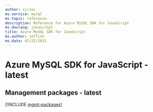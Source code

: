 ```yaml
---
author: xirzec
ms.service: mysql
ms.topic: reference
description: Reference for Azure MySQL SDK for JavaScript
ms.devlang: javascript
title: Azure MySQL SDK for JavaScript
ms.author: jeffish
ms.data: 07/22/2022
---
```

# Azure MySQL SDK for JavaScript - latest

## Management packages - latest
[!INCLUDE [mgmt-packages](mysql-mgmt-index.md)]